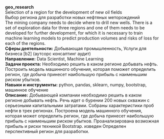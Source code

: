 <b>geo_research</b><br>
Selection of a region for the development of new oil fields<br>
Выбор региона для разработки новых нефтяных меторождений<br>
The mining company needs to decide where to drill new wells. There is a set of exploration data for three regions and one of them needs to be developed for further development, for which it is necessary to train machine learning models to predict production volumes and risks of loss for each of the regions.<br>
<b>Сферы деятельности:</b> Добывающая промышленность, Услуги для бизнеса [b2] (аутсорс консалтинг аудит)<br>
<b>Направление:</b> Data Scientist, Machine Learning<br>
<b>Задачи проекта:</b> Необходимо решить в каком регионе добывать нефть. Построить модель машинного обучения, которая поможет определить регион, где добыча принесет наибольшую прибыль с наименьшим риском убытков.<br>
<b>Навыки и инструменты:</b> python, pandas, sklearn, numpy, bootstrap, машинное обучение<br>
<b>Описание:</b> Добывающей компании необходимо решить в каком регионе добывать нефть. Речь идет о бурении 200 новых скважин с серьезными капитальными затратами. Собраны характеристики проб нефти в трех регионах. Построена модель машинного обучения, которая может определить регион, где добыча принесет наибольшую прибыль с наименьшим риском убытков. Проанализирована возможная прибыль и риски техникой Bootstrap. изведен  Определен перспективный регион для разработки.
